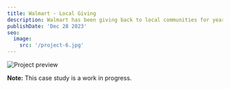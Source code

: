 ```yaml
---
title: Walmart - Local Giving
description: Walmart has been giving back to local communities for years, but not many people know about it. With the Local Giving campaign, they wanted to show people how they've been helping small communities thrive.
publishDate: 'Dec 28 2023'
seo:
  image:
    src: '/project-6.jpg'
---
```


![Project preview](/project-6.jpg)

**Note:** This case study is a work in progress.